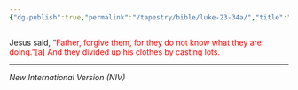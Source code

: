 ```yaml
---
{"dg-publish":true,"permalink":"/tapestry/bible/luke-23-34a/","title":"Luke 23:34a","tags":["bible","bible-verse"],"dgHomeLink":true,"dgShowLocalGraph":true,"dgEnableSearch":true}
---
```


 Jesus said, “<font color="#ff0000">Father, forgive them, for they do not know what they are doing.”[a] And they divided up his clothes by casting lots.</font>

---
*New International Version (NIV)*